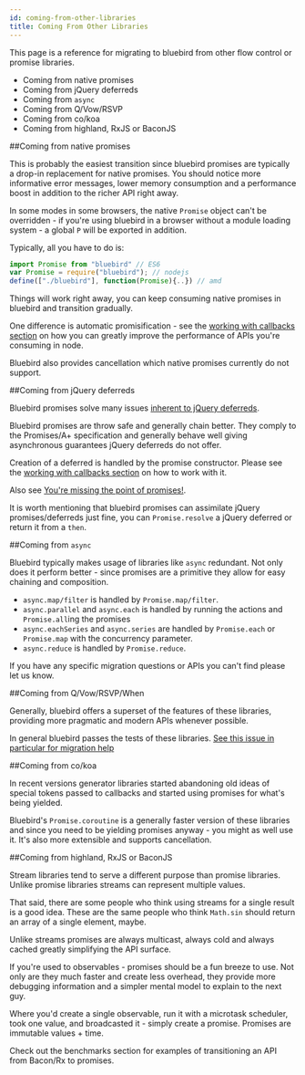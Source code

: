 ```yaml
---
id: coming-from-other-libraries
title: Coming From Other Libraries
---
```


This page is a reference for migrating to bluebird from other flow control or promise libraries. 

 - Coming from native promises
 - Coming from jQuery deferreds
 - Coming from `async`
 - Coming from Q/Vow/RSVP
 - Coming from co/koa
 - Coming from highland, RxJS or BaconJS

##Coming from native promises

This is probably the easiest transition since bluebird promises are typically a drop-in replacement for native promises. You should notice more informative error messages, lower memory consumption and a performance boost in addition to the richer API right away. 

In some modes in some browsers, the native `Promise` object can't be overridden - if you're using bluebird in a browser without a module loading system - a global `P` will be exported in addition.

Typically, all you have to do is:

```js
import Promise from "bluebird" // ES6
var Promise = require("bluebird"); // nodejs
define(["./bluebird"], function(Promise){..}) // amd
```

Things will work right away, you can keep consuming native promises in bluebird and transition gradually.

One difference is automatic promisification - see the [working with callbacks section]("/working-with-callbacks.html") on how you can greatly improve the performance of APIs you're consuming in node. 

Bluebird also provides cancellation which native promises currently do not support.

##Coming from jQuery deferreds

Bluebird promises solve many issues [inherent to jQuery deferreds](http://stackoverflow.com/questions/23744612/problems-inherent-to-jquery-deferred).

Bluebird promises are throw safe and generally chain better. They comply to the Promises/A+ specification and generally behave well giving asynchronous guarantees jQuery deferreds do not offer.

Creation of a deferred is handled by the promise constructor. Please see the [working with callbacks section]("/working-with-callbacks.html") on how to work with it.

Also see [You're missing the point of promises!](https://blog.domenic.me/youre-missing-the-point-of-promises/). 

It is worth mentioning that bluebird promises can assimilate jQuery promises/deferreds just fine, you can `Promise.resolve` a jQuery deferred or return it from a `then`.

##Coming from `async`

Bluebird typically makes usage of libraries like `async` redundant. Not only does it perform better - since promises are a primitive they allow for easy chaining and composition.

 - `async.map/filter` is handled by `Promise.map/filter`.
 - `async.parallel` and `async.each` is handled by running the actions and `Promise.all`ing the promises
 - `async.eachSeries` and `async.series` are handled by `Promise.each` or `Promise.map` with the concurrency parameter.
 - `async.reduce` is handled by `Promise.reduce`.

If you have any specific migration questions or APIs you can't find please let us know. 

##Coming from Q/Vow/RSVP/When

Generally, bluebird offers a superset of the features of these libraries, providing more pragmatic and modern APIs whenever possible.

In general bluebird passes the tests of these libraries. [See this issue in particular for migration help](https://github.com/petkaantonov/bluebird/issues/63)

##Coming from co/koa

In recent versions generator libraries started abandoning old ideas of special tokens passed to callbacks and started using promises for what's being yielded.

Bluebird's `Promise.coroutine` is a generally faster version of these libraries and since you need to be yielding promises anyway - you might as well use it. It's also more extensible and supports cancellation.


##Coming from highland, RxJS or BaconJS

Stream libraries tend to serve a different purpose than promise libraries. Unlike promise libraries streams can represent multiple values.

That said, there are some people who think using streams for a single result is a good idea. These are the same people who think `Math.sin` should return an array of a single element, maybe.

Unlike streams promises are always multicast, always cold and always cached greatly simplifying the API surface. 

If you're used to observables - promises should be a fun breeze to use. Not only are they much faster and create less overhead, they provide more debugging information and a simpler mental model to explain to the next guy.

Where you'd create a single observable, run it with a microtask scheduler, took one value, and broadcasted it - simply create a promise. Promises are immutable values + time.

Check out the benchmarks section for examples of transitioning an API from Bacon/Rx to promises.

